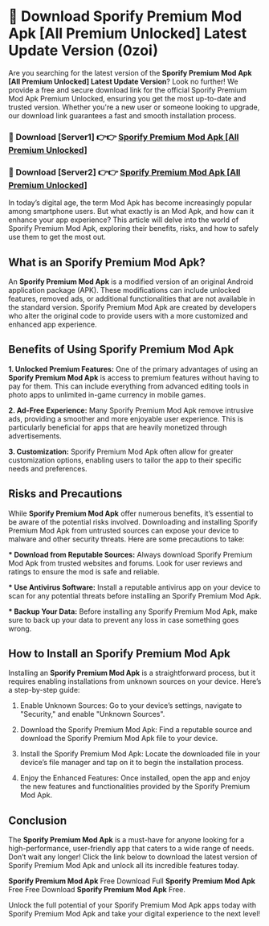 # 🤖 Download Sporify Premium Mod Apk [All Premium Unlocked] Latest Update Version (0zoi)

Are you searching for the latest version of the <strong>Sporify Premium Mod Apk [All Premium Unlocked] Latest Update Version</strong>? Look no further! We provide a free and secure download link for the official Sporify Premium Mod Apk Premium Unlocked, ensuring you get the most up-to-date and trusted version. Whether you're a new user or someone looking to upgrade, our download link guarantees a fast and smooth installation process.


<h3>📌 Download [Server1] 👉👉 <a href="https://hapymods.com?title=Sporify+Premium+Mod+Apk&ref=3B1">Sporify Premium Mod Apk [All Premium Unlocked]</a></h3>

<h3>📌 Download [Server2] 👉👉 <a href="https://hapymods.com?title=Sporify+Premium+Mod+Apk&ref=3B1">Sporify Premium Mod Apk [All Premium Unlocked]</a></h3>


In today’s digital age, the term Mod Apk has become increasingly popular among smartphone users. But what exactly is an Mod Apk, and how can it enhance your app experience? This article will delve into the world of Sporify Premium Mod Apk, exploring their benefits, risks, and how to safely use them to get the most out.


<h2>What is an Sporify Premium Mod Apk?</h2>

An <strong>Sporify Premium Mod Apk</strong> is a modified version of an original Android application package (APK). These modifications can include unlocked features, removed ads, or additional functionalities that are not available in the standard version. Sporify Premium Mod Apk are created by developers who alter the original code to provide users with a more customized and enhanced app experience.


<h2>Benefits of Using Sporify Premium Mod Apk</h2>

<strong> 1. Unlocked Premium Features:</strong> One of the primary advantages of using an <strong>Sporify Premium Mod Apk</strong> is access to premium features without having to pay for them. This can include everything from advanced editing tools in photo apps to unlimited in-game currency in mobile games.

<strong> 2. Ad-Free Experience:</strong> Many Sporify Premium Mod Apk remove intrusive ads, providing a smoother and more enjoyable user experience. This is particularly beneficial for apps that are heavily monetized through advertisements.

<strong> 3. Customization:</strong> Sporify Premium Mod Apk often allow for greater customization options, enabling users to tailor the app to their specific needs and preferences.


<h2>Risks and Precautions</h2>

While <strong>Sporify Premium Mod Apk</strong> offer numerous benefits, it’s essential to be aware of the potential risks involved. Downloading and installing Sporify Premium Mod Apk from untrusted sources can expose your device to malware and other security threats. Here are some precautions to take:

<strong> * Download from Reputable Sources:</strong> Always download Sporify Premium Mod Apk from trusted websites and forums. Look for user reviews and ratings to ensure the mod is safe and reliable.

<strong> * Use Antivirus Software:</strong> Install a reputable antivirus app on your device to scan for any potential threats before installing an Sporify Premium Mod Apk.

<strong> * Backup Your Data:</strong> Before installing any Sporify Premium Mod Apk, make sure to back up your data to prevent any loss in case something goes wrong.


<h2>How to Install an Sporify Premium Mod Apk</h2>

Installing an <strong>Sporify Premium Mod Apk</strong> is a straightforward process, but it requires enabling installations from unknown sources on your device. Here’s a step-by-step guide:

 1. Enable Unknown Sources: Go to your device’s settings, navigate to "Security," and enable "Unknown Sources".

 2. Download the Sporify Premium Mod Apk: Find a reputable source and download the Sporify Premium Mod Apk file to your device.

 3. Install the Sporify Premium Mod Apk: Locate the downloaded file in your device’s file manager and tap on it to begin the installation process.

 4. Enjoy the Enhanced Features: Once installed, open the app and enjoy the new features and functionalities provided by the Sporify Premium Mod Apk.


<h2><strong>Conclusion</strong></h2>

The <strong>Sporify Premium Mod Apk</strong> is a must-have for anyone looking for a high-performance, user-friendly app that caters to a wide range of needs. Don’t wait any longer! Click the link below to download the latest version of Sporify Premium Mod Apk and unlock all its incredible features today.

<strong>Sporify Premium Mod Apk</strong> Free Download Full <strong>Sporify Premium Mod Apk</strong> Free Free Download <strong>Sporify Premium Mod Apk</strong> Free.

Unlock the full potential of your Sporify Premium Mod Apk apps today with Sporify Premium Mod Apk and take your digital experience to the next level!